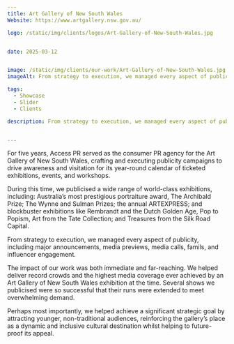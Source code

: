 ```yaml
---
title: Art Gallery of New South Wales
Website: https://www.artgallery.nsw.gov.au/

logo: /static/img/clients/logos/Art-Gallery-of-New-South-Wales.jpg


date: 2025-03-12


image: /static/img/clients/our-work/Art-Gallery-of-New-South-Wales.jpg
imageAlt: From strategy to execution, we managed every aspect of publicity, including major announcements, media previews, media calls, famils, and influencer engagement. 

tags:
  - Showcase
  - Slider
  - Clients

description: From strategy to execution, we managed every aspect of publicity, including major announcements, media previews, media calls, famils, and influencer engagement. 


---
```

For five years, Access PR served as the consumer PR agency for the Art Gallery of New South Wales, crafting and executing publicity campaigns to drive awareness and visitation for its year-round calendar of ticketed exhibitions, events, and workshops.

During this time, we publicised a wide range of world-class exhibitions, including: Australia’s most prestigious portraiture award, The Archibald Prize; The Wynne and Sulman Prizes; the annual ARTEXPRESS; and blockbuster exhibitions like Rembrandt and the Dutch Golden Age, Pop to Popism, Art from the Tate Collection; and Treasures from the Silk Road Capital.

From strategy to execution, we managed every aspect of publicity, including major announcements, media previews, media calls, famils, and influencer engagement. 

The impact of our work was both immediate and far-reaching. We helped deliver record crowds and the highest media coverage ever achieved by an Art Gallery of New South Wales exhibition at the time. Several shows we publicised were so successful that their runs were extended to meet overwhelming demand. 

Perhaps most importantly, we helped achieve a significant strategic goal by attracting younger, non-traditional audiences, reinforcing the gallery’s place as a dynamic and inclusive cultural destination whilst helping to future-proof its appeal.




